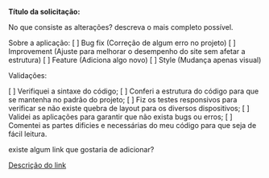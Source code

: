 
**Título da solicitação:**

No que consiste as alterações? descreva o mais completo possível.

Sobre a aplicação:
[ ] Bug fix (Correção de algum erro no projeto)
[ ] Improvement (Ajuste para melhorar o desempenho do site sem afetar a estrutura)
[ ] Feature (Adiciona algo novo) 
[ ] Style (Mudança apenas visual)

Validações:

[ ] Verifiquei a sintaxe do código;
[ ] Conferi a estrutura do código para que se mantenha no padrão do projeto;
[ ] Fiz os testes responsivos para verificar se não existe quebra de layout para os diversos dispositivos;
[ ] Validei as aplicações para garantir que não exista bugs ou erros;
[ ] Comentei as partes dificies e necessárias do meu código para que seja de fácil leitura.  

existe algum link que gostaria de adicionar?

[Descrição do link](link)
